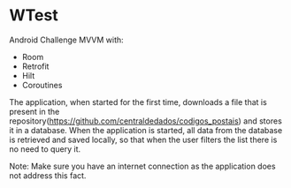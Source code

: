 # WTest
Android Challenge MVVM with:
- Room
- Retrofit
- Hilt
- Coroutines

The application, when started for the first time, downloads a file that is present in the repository(https://github.com/centraldedados/codigos_postais) and stores it in a database.
When the application is started, all data from the database is retrieved and saved locally, so that when the user filters the list there is no need to query it.

Note: Make sure you have an internet connection as the application does not address this fact.
